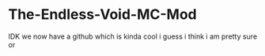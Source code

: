 # The-Endless-Void-MC-Mod
IDK we now have a github which is kinda cool i guess i think i am pretty sure or
